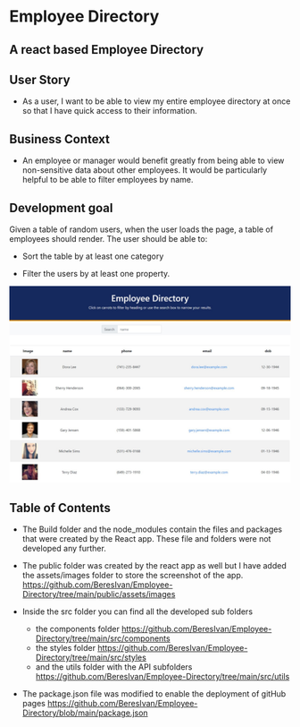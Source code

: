 # Employee Directory
## A react based Employee Directory

## User Story

* As a user, I want to be able to view my entire employee directory at once so that I have quick access to their information.

## Business Context 

* An employee or manager would benefit greatly from being able to view non-sensitive data about other employees. It would be particularly helpful to be able to filter employees by name.

## Development goal

Given a table of random users, when the user loads the page, a table of employees should render.
The user should be able to:

* Sort the table by at least one category

* Filter the users by at least one property.

![offline](https://github.com/BeresIvan/Employee-Directory/blob/main/public/assets/images/Image1.jpg)

## Table of Contents

* The Build folder and the node_modules contain the files and packages that were created by the React app. These file and folders were not developed any further.
* The public folder was created by the react app as well but I have added the assets/images folder to store the screenshot of the app. https://github.com/BeresIvan/Employee-Directory/tree/main/public/assets/images

* Inside the src folder you can find all the developed sub folders 
   - the components folder https://github.com/BeresIvan/Employee-Directory/tree/main/src/components
   - the styles folder https://github.com/BeresIvan/Employee-Directory/tree/main/src/styles
   - and the utils folder with the API subfolders https://github.com/BeresIvan/Employee-Directory/tree/main/src/utils

* The package.json file was modified to enable the deployment of gitHub pages https://github.com/BeresIvan/Employee-Directory/blob/main/package.json



